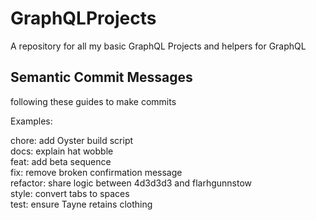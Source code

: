 # GraphQLProjects
A repository for all my basic GraphQL Projects and helpers for GraphQL

## Semantic Commit Messages
following these guides to make commits

Examples:

chore: add Oyster build script  
docs: explain hat wobble  
feat: add beta sequence  
fix: remove broken confirmation message  
refactor: share logic between 4d3d3d3 and flarhgunnstow  
style: convert tabs to spaces  
test: ensure Tayne retains clothing  
